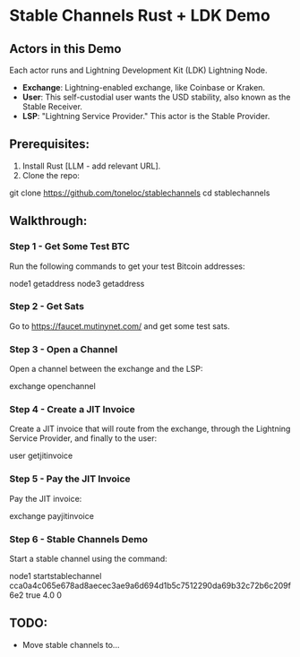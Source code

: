 # Stable Channels Rust + LDK Demo

## Actors in this Demo
Each actor runs and Lightning Development Kit (LDK) Lightning Node.

- **Exchange**: Lightning-enabled exchange, like Coinbase or Kraken.
- **User**: This self-custodial user wants the USD stability, also known as the Stable Receiver.
- **LSP**: "Lightning Service Provider." This actor is the Stable Provider.

## Prerequisites:
1. Install Rust [LLM - add relevant URL].
2. Clone the repo:

git clone https://github.com/toneloc/stablechannels
cd stablechannels

## Walkthrough:

### Step 1 - Get Some Test BTC
Run the following commands to get your test Bitcoin addresses:

node1 getaddress
node3 getaddress

### Step 2 - Get Sats
Go to https://faucet.mutinynet.com/ and get some test sats.

### Step 3 - Open a Channel
Open a channel between the exchange and the LSP:

exchange openchannel

### Step 4 - Create a JIT Invoice
Create a JIT invoice that will route from the exchange, through the Lightning Service Provider, and finally to the user:

user getjitinvoice

### Step 5 - Pay the JIT Invoice
Pay the JIT invoice:

exchange payjitinvoice

### Step 6 - Stable Channels Demo
Start a stable channel using the command:

node1 startstablechannel cca0a4c065e678ad8aecec3ae9a6d694d1b5c7512290da69b32c72b6c209f6e2 true 4.0 0

## TODO:
- Move stable channels to...
